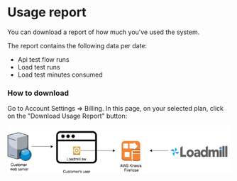 # Usage report

You can download a report of how much you've used the system.

The report contains the following data per date:

* Api test flow runs
* Load test runs
* Load test minutes consumed

### How to download

Go to Account Settings =&gt; Billing. In this page, on your selected plan, click on the "Download Usage Report" button:

![Download Usage Report](../../.gitbook/assets/image%20%2824%29.png)



